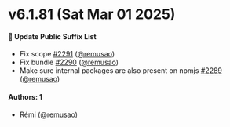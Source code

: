 # v6.1.81 (Sat Mar 01 2025)

#### :scroll: Update Public Suffix List

- Fix scope [#2291](https://github.com/remusao/tldts/pull/2291) ([@remusao](https://github.com/remusao))
- Fix bundle [#2290](https://github.com/remusao/tldts/pull/2290) ([@remusao](https://github.com/remusao))
- Make sure internal packages are also present on npmjs [#2289](https://github.com/remusao/tldts/pull/2289) ([@remusao](https://github.com/remusao))

#### Authors: 1

- Rémi ([@remusao](https://github.com/remusao))
